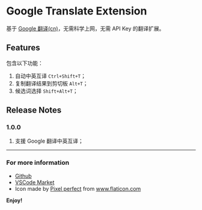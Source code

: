 # Google Translate Extension

基于 [Google 翻译(cn)](https://translate.google.cn)，无需科学上网，无需 API Key 的翻译扩展。

## Features

包含以下功能：

1. 自动中英互译 `Ctrl+Shift+T`；
2. 复制翻译结果到剪切板 `Alt+T`；
3. 候选词选择 `Shift+Alt+T`；

## Release Notes

### 1.0.0

1. 支援 Google 翻译中英互译；

---

### For more information

* [Github](https://github.com/imlinhanchao/vsc-google-translate)
* [VSCode Market](https://marketplace.visualstudio.com/items?itemName=hancel.google-translate)
* Icon made by [Pixel perfect](https://www.flaticon.com/authors/pixel-perfect) from www.flaticon.com 

**Enjoy!**
